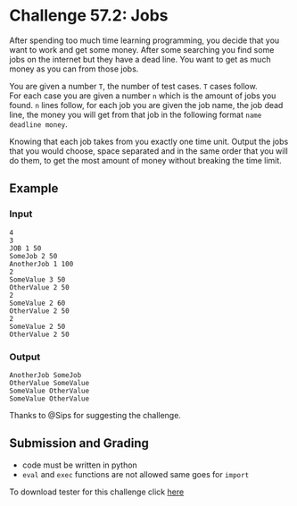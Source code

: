 # Challenge 57.2: Jobs

After spending too much time learning programming, you decide that you want to work and get some money. After some searching you find some jobs on the internet but they have a dead line. You want to get as much money as you can from those jobs.

You are given a number `T`, the number of test cases. `T` cases follow.  
For each case you are given a number `n` which is the amount of jobs you found. `n` lines follow, for each job you are given the job name, the job dead line, the money you will get from that job in the following format `name deadline money`. 

Knowing that each job takes from you exactly one time unit. Output the jobs that you would choose, space separated and in the same order that you will do them, to get the most amount of money without breaking the time limit.

## Example

### Input
```
4
3
JOB 1 50
SomeJob 2 50
AnotherJob 1 100
2
SomeValue 3 50
OtherValue 2 50
2
SomeValue 2 60
OtherValue 2 50
2
SomeValue 2 50
OtherValue 2 50
```

### Output
```
AnotherJob SomeJob
OtherValue SomeValue
SomeValue OtherValue 
SomeValue OtherValue
```

Thanks to @Sips for suggesting the challenge.

## Submission and Grading 

- code must be written in python
- `eval` and `exec` functions are not allowed same goes for `import`

To download tester for this challenge click [here](https://downgit.github.io/#/home?url=https://github.com/Pomroka/TWT_Challenges_Tester/tree/main/Challenge_57_2)
